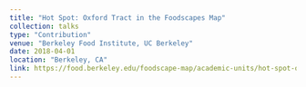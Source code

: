 ```yaml
---
title: "Hot Spot: Oxford Tract in the Foodscapes Map"
collection: talks
type: "Contribution"
venue: "Berkeley Food Institute, UC Berkeley"
date: 2018-04-01
location: "Berkeley, CA"
link: https://food.berkeley.edu/foodscape-map/academic-units/hot-spot-oxford-tract/
---
```

